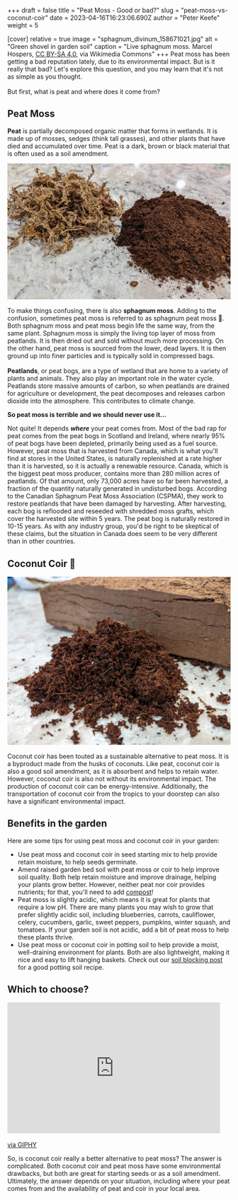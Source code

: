 +++
draft = false
title = "Peat Moss - Good or bad?"
slug = "peat-moss-vs-coconut-coir"
date = 2023-04-16T16:23:06.690Z
author = "Peter Keefe"
weight = 5

[cover]
relative = true
image = "sphagnum_divinum_158671021.jpg"
alt = "Green shovel in garden soil"
caption = "Live sphagnum moss. Marcel Hospers, [CC BY-SA 4.0](https://creativecommons.org/licenses/by-sa/4.0), via Wikimedia Commons"
+++
Peat moss has been getting a bad reputation lately, due to its environmental impact. But is it really that bad? Let's explore this question, and you may learn that it's not as simple as you thought.\
\
But first, what is peat and where does it come from?

## Peat Moss 

**Peat** is partially decomposed organic matter that forms in wetlands. It is made up of mosses, sedges (think tall grasses), and other plants that have died and accumulated over time. Peat is a dark, brown or black material that is often used as a soil amendment.

![Sphagnum moss and peat moss](pxl_20230324_125155265.jpg "Sphagnum moss (left) and peat moss (right)")

To make things confusing, there is also **sphagnum moss**. Adding to the confusion, sometimes peat moss is referred to as sphagnum peat moss 🤯. Both sphagnum moss and peat moss begin life the same way, from the same plant. Sphagnum moss is simply the living top layer of moss from peatlands. It is then dried out and sold without much more processing. On the other hand, peat moss is sourced from the lower, dead layers. It is then ground up into finer particles and is typically sold in compressed bags.\
\
**Peatlands**, or peat bogs, are a type of wetland that are home to a variety of plants and animals. They also play an important role in the water cycle. Peatlands store massive amounts of carbon, so when peatlands are drained for agriculture or development, the peat decomposes and releases carbon dioxide into the atmosphere. This contributes to climate change.

**So peat moss is terrible and we should never use it...**

Not quite! It depends ***where*** your peat comes from. Most of the bad rap for peat comes from the peat bogs in Scotland and Ireland, where nearly 95% of peat bogs have been depleted, primarily being used as a fuel source. However, peat moss that is harvested from Canada, which is what you'll find at stores in the United States, is naturally replenished at a rate higher than it is harvested, so it is actually a renewable resource. Canada, which is the biggest peat moss producer, contains more than 280 million acres of peatlands. Of that amount, only 73,000 acres have so far been harvested, a fraction of the quantity naturally generated in undisturbed bogs. According to the Canadian Sphagnum Peat Moss Association (CSPMA), they work to restore peatlands that have been damaged by harvesting. After harvesting, each bog is reflooded and reseeded with shredded moss grafts, which cover the harvested site within 5 years. The peat bog is naturally restored in 10-15 years. As with any industry group, you'd be right to be skeptical of these claims, but the situation in Canada does seem to be very different than in other countries.

## Coconut Coir 🥥

![Coconut coir next to a compressed block of coconut coir.](pxl_20230324_125551519.jpg "Coconut coir next to a compressed block of coconut coir")

Coconut coir has been touted as a sustainable alternative to peat moss. It is a byproduct made from the husks of coconuts. Like peat, coconut coir is also a good soil amendment, as it is absorbent and helps to retain water. However, coconut coir is also not without its environmental impact. The production of coconut coir can be energy-intensive. Additionally, the transportation of coconut coir from the tropics to your doorstep can also have a significant environmental impact.

## Benefits in the garden

Here are some tips for using peat moss and coconut coir in your garden:

* Use peat moss and coconut coir in seed starting mix to help provide retain moisture, to help seeds germinate.
* Amend raised garden bed soil with peat moss or coir to help improve soil quality. Both help retain moisture and improve drainage, helping your plants grow better. However, neither peat nor coir provides nutrients; for that, you'll need to add [compost](https://blog.planter.garden/posts/compost-add-life-to-your-garden/)!
* Peat moss is slightly acidic, which means it is great for plants that require a low pH. There are many plants you may wish to grow that prefer slightly acidic soil, including blueberries, carrots, cauliflower, celery, cucumbers, garlic, sweet peppers, pumpkins, winter squash, and tomatoes. If your garden soil is not acidic, add a bit of peat moss to help these plants thrive.
* Use peat moss or coconut coir in potting soil to help provide a moist, well-draining environment for plants. Both are also lightweight, making it nice and easy to lift hanging baskets. Check out our [soil blocking post](https://blog.planter.garden/posts/revolutionize-your-seed-starting-with-soil-blocking/) for a good potting soil recipe.

## Which to choose?

<iframe src="https://giphy.com/embed/Uni2jYCihB3fG" width="480" height="296" frameBorder="0" class="giphy-embed" allowFullScreen></iframe><p><a href="https://giphy.com/gifs/choices-Uni2jYCihB3fG">via GIPHY</a></p>

So, is coconut coir really a better alternative to peat moss? The answer is complicated. Both coconut coir and peat moss have some environmental drawbacks, but both are great for starting seeds or as a soil amendment. Ultimately, the answer depends on your situation, including where your peat comes from and the availability of peat and coir in your local area.